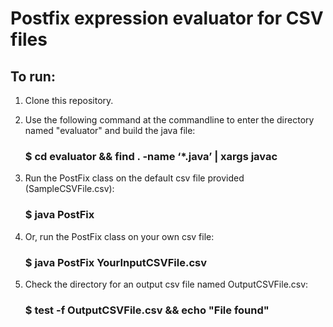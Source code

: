 # Postfix expression evaluator for CSV files

## To run:

1. Clone this repository.

2. Use the following command at the commandline to enter the directory named "evaluator" and build the java file:

   ### \$ cd evaluator && find . -name ‘\*.java’ | xargs javac

3. Run the PostFix class on the default csv file provided (SampleCSVFile.csv):

   ### \$ java PostFix

4. Or, run the PostFix class on your own csv file:

   ### \$ java PostFix YourInputCSVFile.csv

5. Check the directory for an output csv file named OutputCSVFile.csv:

   ### \$ test -f OutputCSVFile.csv && echo "File found"

